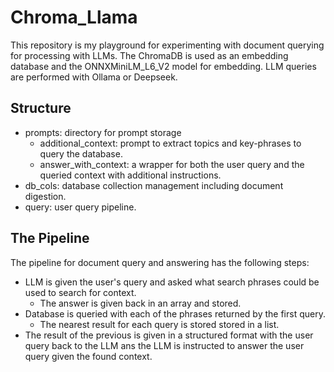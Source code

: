 # Chroma_Llama
This repository is my playground for experimenting with document querying for processing with
LLMs. The ChromaDB is used as an embedding database and the ONNXMiniLM_L6_V2 model for embedding.
LLM queries are performed with Ollama or Deepseek.

## Structure
- prompts: directory for prompt storage
  - additional_context: prompt to extract topics and key-phrases to query the database.
  - answer_with_context: a wrapper for both the user query and the queried context with additional
    instructions.
- db_cols: database collection management including document digestion.
- query: user query pipeline.

## The Pipeline
The pipeline for document query and answering has the following steps:
- LLM is given the user's query and asked what search phrases could be used to search for context.
  - The answer is given back in an array and stored.
- Database is queried with each of the phrases returned by the first query.
  - The nearest result for each query is stored stored in a list.
- The result of the previous is given in a structured format with the user query back to the LLM ans the LLM is instructed to answer the user query given the found context.